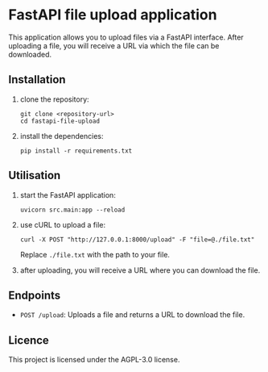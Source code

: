 # FastAPI file upload application

This application allows you to upload files via a FastAPI interface. After uploading a file, you will receive a URL via which the file can be downloaded.

## Installation

1. clone the repository:

   ```
   git clone <repository-url>
   cd fastapi-file-upload
   ```

2. install the dependencies:

   ```
   pip install -r requirements.txt
   ```

## Utilisation

1. start the FastAPI application:

   ```
   uvicorn src.main:app --reload
   ```

2. use cURL to upload a file:

   ```
   curl -X POST "http://127.0.0.1:8000/upload" -F "file=@./file.txt"
   ```

   Replace `./file.txt` with the path to your file.

3. after uploading, you will receive a URL where you can download the file.

## Endpoints

- `POST /upload`: Uploads a file and returns a URL to download the file.

## Licence

This project is licensed under the AGPL-3.0 license.
